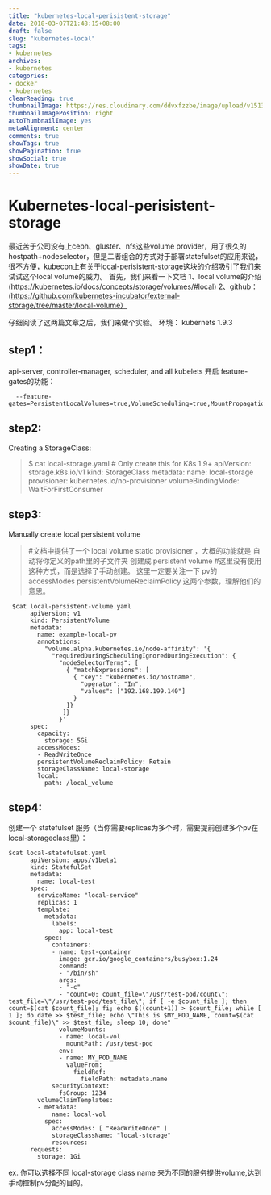 ```yaml
---
title: "kubernetes-local-perisistent-storage"
date: 2018-03-07T21:48:15+08:00
draft: false
slug: "kubernetes-local"
tags:
- kubernetes
archives:
- kubernetes
categories:
- docker
- kubernetes
clearReading: true
thumbnailImage: https://res.cloudinary.com/ddvxfzzbe/image/upload/v1513355321/Real_gaggav.png
thumbnailImagePosition: right
autoThumbnailImage: yes
metaAlignment: center
comments: true
showTags: true
showPagination: true
showSocial: true
showDate: true
---
```



# Kubernetes-local-perisistent-storage

最近苦于公司没有上ceph、gluster、nfs这些volume provider，用了很久的hostpath+nodeselector，但是二者组合的方式对于部署statefulset的应用来说，很不方便，kubecon上有关于local-perisistent-storage这块的介绍吸引了我们来试试这个local volume的威力。
首先，我们来看一下文档
  1、local volume的介绍(https://kubernetes.io/docs/concepts/storage/volumes/#local)
  2、github：(https://github.com/kubernetes-incubator/external-storage/tree/master/local-volume）

仔细阅读了这两篇文章之后，我们来做个实验。
环境： kubernets 1.9.3
## step1：

  api-server, controller-manager, scheduler, and all kubelets 开启 feature-gates的功能：

      --feature-gates=PersistentLocalVolumes=true,VolumeScheduling=true,MountPropagation=true

## step2:
 Creating a StorageClass:


>    $ cat local-storage.yaml
>           # Only create this for K8s 1.9+
>           apiVersion: storage.k8s.io/v1
>           kind: StorageClass
>           metadata:
>             name: local-storage
>           provisioner: kubernetes.io/no-provisioner
>           volumeBindingMode: WaitForFirstConsumer


## step3:
Manually create local persistent volume


> #文档中提供了一个 local volume static provisioner ，大概的功能就是 自动将你定义的path里的子文件夹 创建成 persistent volume
>      #这里没有使用这种方式，而是选择了手动创建。 这里一定要关注一下 pv的 accessModes persistentVolumeReclaimPolicy 这两个参数，理解他们的意思。

     $cat local-persistent-volume.yaml
          apiVersion: v1
          kind: PersistentVolume
          metadata:
            name: example-local-pv
            annotations:
              "volume.alpha.kubernetes.io/node-affinity": '{
                "requiredDuringSchedulingIgnoredDuringExecution": {
                  "nodeSelectorTerms": [
                    { "matchExpressions": [
                      { "key": "kubernetes.io/hostname",
                        "operator": "In",
                        "values": ["192.168.199.140"]
                      }
                    ]}
                   ]}
                  }'
          spec:
            capacity:
              storage: 5Gi
            accessModes:
            - ReadWriteOnce
            persistentVolumeReclaimPolicy: Retain
            storageClassName: local-storage
            local:
              path: /local_volume

  ## step4:
创建一个 statefulset 服务（当你需要replicas为多个时，需要提前创建多个pv在local-storageclass里）：

    $cat local-statefulset.yaml
          apiVersion: apps/v1beta1
          kind: StatefulSet
          metadata:
            name: local-test
          spec:
            serviceName: "local-service"
            replicas: 1
            template:
              metadata:
                labels:
                  app: local-test
              spec:
                containers:
                - name: test-container
                  image: gcr.io/google_containers/busybox:1.24
                  command:
                  - "/bin/sh"
                  args:
                  - "-c"
                  - "count=0; count_file=\"/usr/test-pod/count\"; test_file=\"/usr/test-pod/test_file\"; if [ -e $count_file ]; then count=$(cat $count_file); fi; echo $((count+1)) > $count_file; while [ 1 ]; do date >> $test_file; echo \"This is $MY_POD_NAME, count=$(cat $count_file)\" >> $test_file; sleep 10; done"
                  volumeMounts:
                  - name: local-vol
                    mountPath: /usr/test-pod
                  env:
                  - name: MY_POD_NAME
                    valueFrom:
                      fieldRef:
                        fieldPath: metadata.name
                securityContext:
                  fsGroup: 1234
            volumeClaimTemplates:
            - metadata:
                name: local-vol
              spec:
                accessModes: [ "ReadWriteOnce" ]
                storageClassName: "local-storage"
                resources:
          requests:
            storage: 1Gi

ex. 你可以选择不同 local-storage class name 来为不同的服务提供volume,达到手动控制pv分配的目的。









